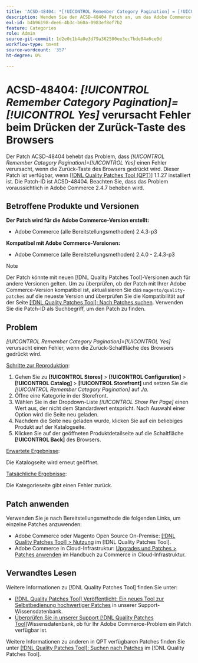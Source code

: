 ```yaml
---
title: 'ACSD-48404: *[!UICONTROL Remember Category Pagination] = [!UICONTROL Yes]* verursacht Fehler, wenn die Zurück-Taste des Browsers gedrückt wird'
description: Wenden Sie den ACSD-48404 Patch an, um das Adobe Commerce-Problem zu beheben, bei dem *[!UICONTROL Remember Category Pagination] = [!UICONTROL Yes]* einen Fehler verursacht, wenn die Zurück-Taste des Browsers gedrückt wird.
exl-id: b4b96198-dee6-4b3c-b60a-0983ef8ef7b2
feature: Categories
role: Admin
source-git-commit: 1d2e0c1b4a8e3d79a362500ee3ec7bde84a6ce0d
workflow-type: tm+mt
source-wordcount: '357'
ht-degree: 0%

---
```


# ACSD-48404: *[!UICONTROL Remember Category Pagination]=[!UICONTROL Yes]* verursacht Fehler beim Drücken der Zurück-Taste des Browsers

Der Patch ACSD-48404 behebt das Problem, dass *[!UICONTROL Remember Category Pagination]=[!UICONTROL Yes]* einen Fehler verursacht, wenn die Zurück-Taste des Browsers gedrückt wird. Dieser Patch ist verfügbar, wenn [[!DNL Quality Patches Tool (QPT)]](/help/announcements/adobe-commerce-announcements/magento-quality-patches-released-new-tool-to-self-serve-quality-patches.md) 1.1.27 installiert ist. Die Patch-ID ist ACSD-48404. Beachten Sie, dass das Problem voraussichtlich in Adobe Commerce 2.4.7 behoben wird.

## Betroffene Produkte und Versionen

**Der Patch wird für die Adobe Commerce-Version erstellt:**

* Adobe Commerce (alle Bereitstellungsmethoden) 2.4.3-p3

**Kompatibel mit Adobe Commerce-Versionen:**

* Adobe Commerce (alle Bereitstellungsmethoden) 2.4.0 - 2.4.3-p3

>[!NOTE]
>
>Der Patch könnte mit neuen [!DNL Quality Patches Tool]-Versionen auch für andere Versionen gelten. Um zu überprüfen, ob der Patch mit Ihrer Adobe Commerce-Version kompatibel ist, aktualisieren Sie das `magento/quality-patches` auf die neueste Version und überprüfen Sie die Kompatibilität auf der Seite [[!DNL Quality Patches Tool]: Nach Patches suchen](https://experienceleague.adobe.com/tools/commerce-quality-patches/index.html). Verwenden Sie die Patch-ID als Suchbegriff, um den Patch zu finden.

## Problem

*[!UICONTROL Remember Category Pagination]=[!UICONTROL Yes]* verursacht einen Fehler, wenn die Zurück-Schaltfläche des Browsers gedrückt wird.


<u>Schritte zur Reproduktion</u>:

1. Gehen Sie zu **[!UICONTROL Stores]** > **[!UICONTROL Configuration]** > **[!UICONTROL Catalog]** > **[!UICONTROL Storefront]** und setzen Sie die *[!UICONTROL Remember Category Pagination]* auf *Ja*.
1. Öffne eine Kategorie in der Storefront.
1. Wählen Sie in der Dropdown-Liste *[!UICONTROL Show Per Page]* einen Wert aus, der nicht dem Standardwert entspricht. Nach Auswahl einer Option wird die Seite neu geladen.
1. Nachdem die Seite neu geladen wurde, klicken Sie auf ein beliebiges Produkt auf der Katalogseite.
1. Klicken Sie auf der geöffneten Produktdetailseite auf die Schaltfläche **[!UICONTROL Back]** des Browsers.

<u>Erwartete Ergebnisse</u>:

Die Katalogseite wird erneut geöffnet.

<u>Tatsächliche Ergebnisse</u>:

Die Kategorieseite gibt einen Fehler zurück.

## Patch anwenden

Verwenden Sie je nach Bereitstellungsmethode die folgenden Links, um einzelne Patches anzuwenden:

* Adobe Commerce oder Magento Open Source On-Premise: [[!DNL Quality Patches Tool] > Nutzung](https://experienceleague.adobe.com/docs/commerce-operations/tools/quality-patches-tool/usage.html) im [!DNL Quality Patches Tool].
* Adobe Commerce in Cloud-Infrastruktur: [Upgrades und Patches > Patches anwenden](https://experienceleague.adobe.com/docs/commerce-cloud-service/user-guide/develop/upgrade/apply-patches.html) im Handbuch zu Commerce in Cloud-Infrastruktur.

## Verwandtes Lesen

Weitere Informationen zu [!DNL Quality Patches Tool] finden Sie unter:

* [[!DNL Quality Patches Tool] Veröffentlicht: Ein neues Tool zur Selbstbedienung hochwertiger Patches](/help/announcements/adobe-commerce-announcements/magento-quality-patches-released-new-tool-to-self-serve-quality-patches.md) in unserer Support-Wissensdatenbank.
* [Überprüfen Sie in unserer Support [!DNL Quality Patches Tool]](/help/support-tools/patches-available-in-qpt-tool/check-patch-for-magento-issue-with-magento-quality-patches.md)Wissensdatenbank, ob für Ihr Adobe Commerce-Problem ein Patch verfügbar ist.

Weitere Informationen zu anderen in QPT verfügbaren Patches finden Sie unter [[!DNL Quality Patches Tool]: Suchen nach Patches](https://experienceleague.adobe.com/tools/commerce-quality-patches/index.html) im [!DNL Quality Patches Tool].
